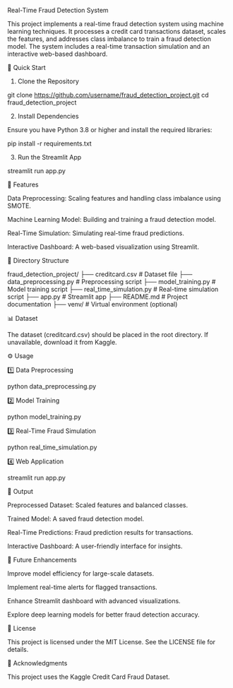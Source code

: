 Real-Time Fraud Detection System

This project implements a real-time fraud detection system using machine learning techniques. It processes a credit card transactions dataset, scales the features, and addresses class imbalance to train a fraud detection model. The system includes a real-time transaction simulation and an interactive web-based dashboard.

🚀 Quick Start

1. Clone the Repository

git clone https://github.com/username/fraud_detection_project.git
cd fraud_detection_project

2. Install Dependencies

Ensure you have Python 3.8 or higher and install the required libraries:

pip install -r requirements.txt

3. Run the Streamlit App

streamlit run app.py

🔹 Features

Data Preprocessing: Scaling features and handling class imbalance using SMOTE.

Machine Learning Model: Building and training a fraud detection model.

Real-Time Simulation: Simulating real-time fraud predictions.

Interactive Dashboard: A web-based visualization using Streamlit.

📂 Directory Structure

fraud_detection_project/
├── creditcard.csv             # Dataset file
├── data_preprocessing.py      # Preprocessing script
├── model_training.py         # Model training script
├── real_time_simulation.py   # Real-time simulation script
├── app.py                    # Streamlit app
├── README.md                 # Project documentation
├── venv/                     # Virtual environment (optional)

📊 Dataset

The dataset (creditcard.csv) should be placed in the root directory. If unavailable, download it from Kaggle.

⚙️ Usage

1️⃣ Data Preprocessing

python data_preprocessing.py

2️⃣ Model Training

python model_training.py

3️⃣ Real-Time Fraud Simulation

python real_time_simulation.py

4️⃣ Web Application

streamlit run app.py

📌 Output

Preprocessed Dataset: Scaled features and balanced classes.

Trained Model: A saved fraud detection model.

Real-Time Predictions: Fraud prediction results for transactions.

Interactive Dashboard: A user-friendly interface for insights.

🔮 Future Enhancements

Improve model efficiency for large-scale datasets.

Implement real-time alerts for flagged transactions.

Enhance Streamlit dashboard with advanced visualizations.

Explore deep learning models for better fraud detection accuracy.

📜 License

This project is licensed under the MIT License. See the LICENSE file for details.

🙌 Acknowledgments

This project uses the Kaggle Credit Card Fraud Dataset.



